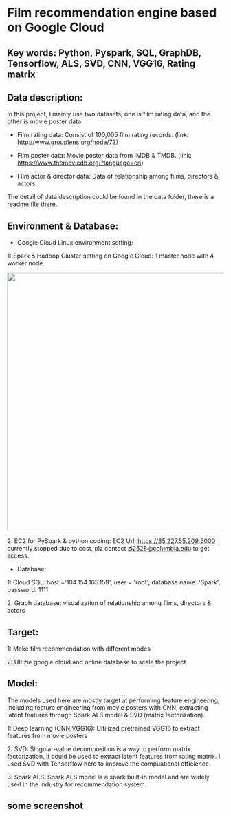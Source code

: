 # Film recommendation engine based on Google Cloud

## Key words: Python, Pyspark, SQL, GraphDB, Tensorflow, ALS, SVD, CNN, VGG16, Rating matrix

## Data description:

In this project, I mainly use two datasets, one is film rating data, and the other is movie poster data. 

- Film rating data: Consist of 100,005 film rating records. (link: http://www.grouplens.org/node/73)

- Film poster data: Movie poster data from IMDB & TMDB. (link: https://www.themoviedb.org/?language=en)

- Film actor & director data: Data of relationship among films, directors & actors. 


The detail of data description could be found in the data folder, there is a readme file there.

## Environment & Database: 

* Google Cloud Linux environment setting:  

1: Spark & Hadoop Cluster setting on Google Cloud: 1 master node with 4 worker node.

<img src="https://github.com/ZishuoLi/Text-Mining-Over-Presidents-Speech-with-NLP/blob/master/figs/2.png" height="600" width="800">

2: EC2 for PySpark & python coding: EC2 Url: https://35.227.55.209:5000 currently stopped due to cost, plz contact zl2528@columbia.edu to get access.

* Database: 

1: Cloud SQL: host ='104.154.165.159', user = 'root', database name: 'Spark', password: 1111

2: Graph database: visualization of relationship among films, directors & actors


## Target:

1: Make film recommendation with different modes

2: Ultizie google cloud and online database to scale the project

## Model:

The models used here are mostly target at performing feature engineering, including feature engineering from movie posters with CNN, extracting latent features through Spark ALS model & SVD (matrix factorization).

1: Deep learning (CNN,VGG16): Ultilized pretrained VGG16 to extract features from movie posters

2: SVD: Singular-value decomposition is a way to perform matrix factorization, it could be used to extract latent features from rating matrix. I used SVD with Tensorflow here to improve the compuational efficience.

3: Spark ALS: Spark ALS model is a spark built-in model and are widely used in the industry for recommendation system.

## some screenshot

